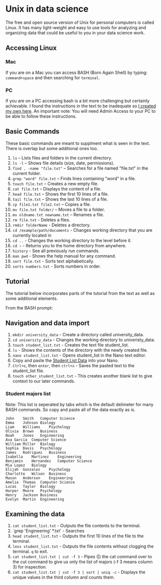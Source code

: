 # Unix in data science
The free and open source version of Unix for personal computers is called Linux. It has many light-weight and easy to use tools for analyzing and organizing data that could be useful to you in your data science work.
## Accessing Linux 
### Mac
If you are on a Mac you can access BASH (Born Again Shell) by typing:
`command+space` and then searching for `terminal`.
### PC
If you are on a PC accessing bash is a bit more challenging but certainly achievable. I found the instructions in the text to be inadequate so [I created my own here](https://tennesseetechuniversity-my.sharepoint.com/:p:/g/personal/mlittrell_tntech_edu/EW-ikoZA5zVLvd3ueLH-TOoBl5SIqtIwn2AZeZJUxtH6kQ?e=cqpPZS). An important note: You will need Admin Access to your PC to be able to follow these instructions.
## Basic Commands
These basic commands are meant to supplment what is seen in the text. There is overlap but some additional ones too.

1. `ls` – Lists files and folders in the current directory.
2. `ls -l` – Shows file details (size, date, permissions).
3. `find . -name "file.txt"` – Searches for a file named "file.txt" in the current folder.
4. `grep "word" file.txt` – Finds lines containing "word" in a file.
5. `touch file.txt` – Creates a new empty file.
6. `cat file.txt` – Displays the content of a file.
7. `head file.txt` – Shows the first 10 lines of a file.
8. `tail file.txt` – Shows the last 10 lines of a file.
9. `cp file1.txt file2.txt` – Copies a file.
10. `mv file.txt folder/` – Moves a file to a folder.
11. `mv oldname.txt newname.txt` – Renames a file.
12. `rm file.txt` - Deletes a files.
13. `rmdir folderName` - Deletes a directory.
14. `cd /example/path/documents` - Changes working directory that you are currently located in
15. `cd ..` - Changes the working directory to the level before it.
16. `cd ~` - Returns you to the home directory from anywhere.
17. `history` - See all previously run commands.
18. `man pwd` - Shows the help manual for any command.
19. `sort file.txt` - Sorts text alphabetically.
20. `sorts numbers.txt` - Sorts numbers in order.

## Tutorial
The tutorial below incorporates parts of the tutorial from the text as well as some additional elements.

From the BASH prompt:
## Navigation and data import
1. `mkdir university_data` - Create a directory called university_data.
2. `cd university_data` - Changes the working directory to univeristy_data.
3. `touch student_list.txt` - Creates the text file student_list.
4. `ls` - Shows the contents of the directory with the newly created file.
5. `nano student_list.txt` - Opens student_list in the Nano text editor.
6. Copy and paste the [Student List Data](https://github.com/mlittrell-ttu/HRED-7160/blob/main/Chapter%204%3A%20Unix.md#student-list-data) into your Nano.
7. `Ctrl+o`, then `enter`, then `ctrl+x` - Saves the pasted text to the student_list file.
8. `touch other_student_list.txt` - This creates another blank list to give context to our later commands.
### Student majors list
Note: This list is seperated by tabs which is the default delimeter for many BASH commands. So copy and paste all of the data exactly as is.
```
John	Smith	Computer Science  
Emma	Johnson	Biology  
Liam	Williams	Psychology  
Olivia	Brown	Business  
Noah	Jones	Engineering  
Ava	Garcia	Computer Science  
William	Miller	Biology  
Sophia	Davis	Psychology  
James	Rodriguez	Business  
Isabella	Martinez	Engineering  
Benjamin	Hernandez	Computer Science  
Mia	Lopez	Biology  
Elijah	Gonzalez	Psychology  
Charlotte	Wilson	Business  
Mason	Anderson	Engineering  
Amelia	Thomas	Computer Science  
Lucas	Taylor	Biology  
Harper	Moore	Psychology  
Henry	Jackson	Business  
Evelyn	Martin	Engineering  
```
## Examining the data
1. `cat student_list.txt` - Outputs the file contents to the terminal.
2. `grep 'Engineering' *.txt' - Searches
3. `head student_list.txt` - Outputs the first 10 lines of the file to the terminal.
4. `less student_list.txt` - Outputs the file contents without clogging the terminal. `q` to exit.
5. `cat student_list.txt | cut -f 3` - Pipes (|) the cat command over to the cut command to give us only the list of majors (-f 3 means column 3) for inspection.
6. `cat student_list.txt | cut -f 3 | sort | uniq -c` - Displays the unique values in the third column and counts them.
